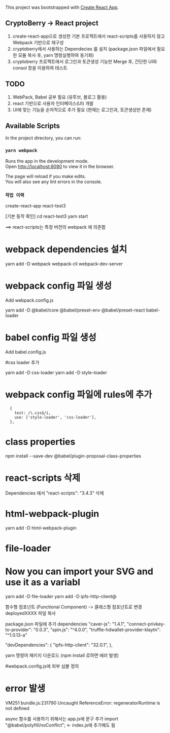 This project was bootstrapped with [Create React App](https://github.com/facebook/create-react-app).

## CryptoBerry -> React project
1. create-react-app으로 생성한 기본 프로젝트에서 react-scripts를 사용하지 않고 Webpack 기반으로 재구성 
2. cryptoberry에서 사용하는 Dependecies 를 설치 (package.json 파일에서 필요한 모듈 복사 후, yarn 명령실행하여 동기화) 
3. cryptoberry 프로젝트에서 로그인과 토큰생성 기능만 Merge 후, 간단한 UI와 consol 창을 이용하여 테스트

## TODO
1. WebPack, Babel 공부 필요 (유투브, 블로그 활용)
2. react 기반으로 사용자 인터페이스(UI) 개발 
3. UI에 맞는 기능을 순차적으로 추가 필요 (현재는 로그인과, 토큰생성만 존재)

## Available Scripts

In the project directory, you can run:

### `yarn webpack`

Runs the app in the development mode.<br />
Open [http://localhost:8080](http://localhost:8080) to view it in the browser.

The page will reload if you make edits.<br />
You will also see any lint errors in the console.

### `작업 이력`

create-react-app react-test3

[기본 동작 확인]
  cd react-test3
  yarn start

==> react-scripts는 특정 버전의 webpack 에 의존함

# webpack dependencies 설치
yarn add -D webpack webpack-cli webpack-dev-server

# webpack config 파일 생성
Add webpack.config.js

yarn add -D @babel/core @babel/preset-env @babel/preset-react babel-loader

# babel config 파일 생성 
Add babel.config.js


#css loader 추가 

yarn add -D css-loader
yarn add -D style-loader

# webpack config 파일에 rules에 추가 
      {
        test: /\.css$/i,
        use: ['style-loader', 'css-loader'],
      },


# class properties
npm install --save-dev @babel/plugin-proposal-class-properties


# react-scripts 삭제 
Dependencies 에서 "react-scripts": "3.4.3" 삭제


# html-webpack-plugin
yarn add -D html-webpack-plugin


# file-loader 
# Now you can import your SVG and use it as a variabl
yarn add -D file-loader
yarn add -D ipfs-http-client@



함수형 컴포넌트 (Functional Component) -> 클래스형 컴포넌트로 변경 
deployedXXXX 파일 복사 


package.json 파일에 추가 
dependencies 
    "caver-js": "1.4.1",
    "connect-privkey-to-provider": "0.0.3",
    "spin.js": "^4.0.0",
    "truffle-hdwallet-provider-klaytn": "^1.0.13-a"

  "devDependencies": {
    "ipfs-http-client": "32.0.1",
  },

yarn 명령어 패키지 다운로드 (npm install 로하면 에러 발생)

#webpack.config.js에 외부 심볼 정의 

# error 발생 
VM251 bundle.js:231790 Uncaught ReferenceError: regeneratorRuntime is not defined

async 함수를 사용하기 위해서는 
app.js에 
문구 추가 
import "@babel/polyfill/noConflict";  <- index.js에 추가해도 됨

